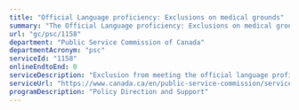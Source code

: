 ```yaml
---
title: "Official Language proficiency: Exclusions on medical grounds"
summary: "The Official Language proficiency: Exclusions on medical grounds service from Public Service Commission of Canada is not available end-to-end online, according to the GC Service Inventory."
url: "gc/psc/1158"
department: "Public Service Commission of Canada"
departmentAcronym: "psc"
serviceId: "1158"
onlineEndtoEnd: 0
serviceDescription: "Exclusion from meeting the official language proficiency for a person who has a long-term or recurring physical, mental or learning impairment that makes them unable to attain it through language training, for a non-imperative appointment to a bilingual position."
serviceUrl: "https://www.canada.ca/en/public-service-commission/services/public-service-hiring-guides/public-service-official-languages-exclusion-approval-order.html"
programDescription: "Policy Direction and Support"
---
```

